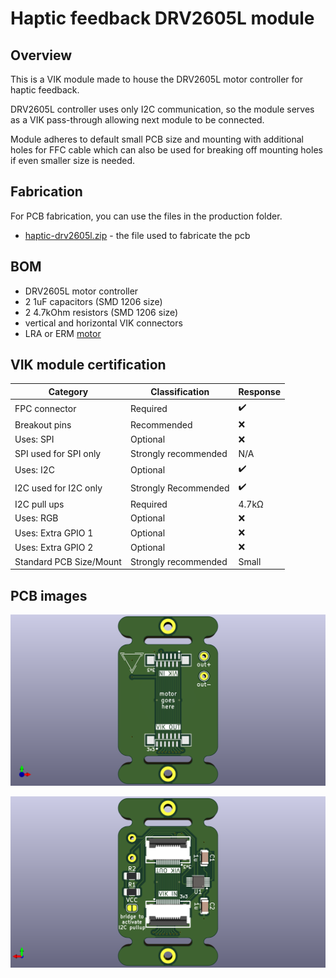 # Haptic feedback DRV2605L module

## Overview

This is a VIK module made to house the DRV2605L motor controller for haptic feedback.

DRV2605L controller uses only I2C communication, so the module serves as a VIK pass-through allowing next module to be connected.

Module adheres to default small PCB size and mounting with additional holes for FFC cable which can also be used for breaking off mounting holes if even smaller size is needed.

## Fabrication

For PCB fabrication, you can use the files in the production folder.

- [haptic-drv2605l.zip](./production/haptic-drv2605l.zip) - the file used to fabricate the pcb

## BOM

- DRV2605L motor controller
- 2 1uF capacitors (SMD 1206 size)
- 2 4.7kOhm resistors (SMD 1206 size)
- vertical and horizontal VIK connectors
- LRA or ERM [motor](https://docs.qmk.fm/#/feature_haptic_feedback?id=known-supported-hardware)

## VIK module certification

| Category                | Classification       | Response           |
| ----------------------- | -------------------- | ------------------ |
| FPC connector           | Required             | :heavy_check_mark: |
| Breakout pins           | Recommended          | :x:                |
| Uses: SPI               | Optional             | :x:                |
| SPI used for SPI only   | Strongly recommended | N/A                |
| Uses: I2C               | Optional             | :heavy_check_mark: |
| I2C used for I2C only   | Strongly Recommended | :heavy_check_mark: |
| I2C pull ups            | Required             | 4.7kΩ              |
| Uses: RGB               | Optional             | :x:                |
| Uses: Extra GPIO 1      | Optional             | :x:                |
| Uses: Extra GPIO 2      | Optional             | :x:                |
| Standard PCB Size/Mount | Strongly recommended | Small              |

## PCB images

![pcb front](images/haptic-drv2605l-module-front.png)

![pcb back](images/haptic-drv2605l-module-back.png)
